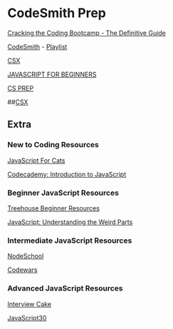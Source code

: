 # CodeSmith Prep


[Cracking the Coding Bootcamp - The Definitive Guide](https://haseebq.com/cracking-the-coding-bootcamp-the-definitive-guide/)

[CodeSmith](https://www.codesmith.io/javascript-resources) - [Playlist](https://www.youtube.com/c/Codesmith-School/playlists)

[CSX](https://csx.codesmith.io/home) 

[JAVASCRIPT FOR BEGINNERS](https://www.codesmith.io/javascript-for-beginners) 

[CS PREP](https://www.codesmith.io/bootcamp-prep) 


##[CSX](https://csx.codesmith.io/home) 


## Extra

### New to Coding Resources

[JavaScript For Cats]()

[Codecademy: Introduction to JavaScript]()


### Beginner JavaScript Resources

[Treehouse Beginner Resources]()

[JavaScript: Understanding the Weird Parts]()

### Intermediate JavaScript Resources

[NodeSchool]()

[Codewars]()


### Advanced JavaScript Resources

[Interview Cake]()

[JavaScript30]()

